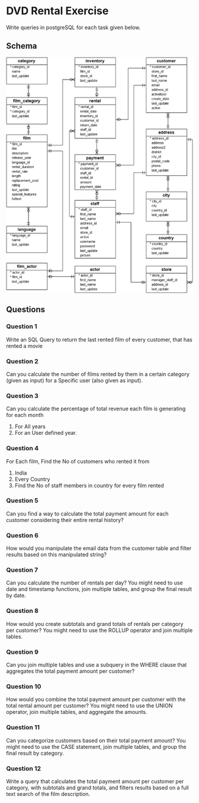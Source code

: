 # DVD Rental Exercise

Write queries in postgreSQL for each task given below.

## Schema

![img.png](img.png)

## Questions

### Question 1

Write an SQL Query to return the last rented film of every customer, that has rented a movie

### Question 2

Can you calculate the number of films rented by them in a certain category (given as input) for a Specific user (also
given as input).

### Question 3

Can you calculate the percentage of total revenue each film is generating for each month

1. For All years
2. For an User defined year.

### Question 4

For Each film, Find the No of customers who rented it from

1. India
2. Every Country
3. Find the No of staff members in country for every film rented

### Question 5

Can you find a way to calculate the total payment amount for each customer considering their entire rental history?

### Question 6

How would you manipulate the email data from the customer table and filter results based on this manipulated string?

### Question 7

Can you calculate the number of rentals per day? You might need to use date and timestamp functions, join multiple
tables, and group the final result by date.

### Question 8

How would you create subtotals and grand totals of rentals per category per customer? You might need to use the ROLLUP
operator and join multiple tables.

### Question 9

Can you join multiple tables and use a subquery in the WHERE clause that aggregates the total payment amount per
customer?

### Question 10

How would you combine the total payment amount per customer with the total rental amount per customer? You might need to
use the UNION operator, join multiple tables, and aggregate the amounts.

### Question 11

Can you categorize customers based on their total payment amount? You might need to use the CASE statement, join
multiple tables, and group the final result by category.

### Question 12

Write a query that calculates the total payment amount per customer per category, with subtotals and grand totals, and
filters results based on a full text search of the film description.